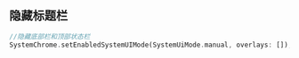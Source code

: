 ## 隐藏标题栏

```dart
//隐藏底部栏和顶部状态栏
SystemChrome.setEnabledSystemUIMode(SystemUiMode.manual, overlays: []);
```

